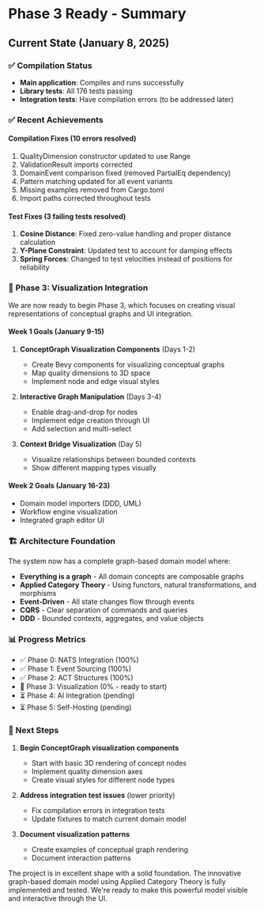 # Phase 3 Ready - Summary

## Current State (January 8, 2025)

### ✅ Compilation Status
- **Main application**: Compiles and runs successfully
- **Library tests**: All 176 tests passing
- **Integration tests**: Have compilation errors (to be addressed later)

### ✅ Recent Achievements

#### Compilation Fixes (10 errors resolved)
1. QualityDimension constructor updated to use Range<f64>
2. ValidationResult imports corrected
3. DomainEvent comparison fixed (removed PartialEq dependency)
4. Pattern matching updated for all event variants
5. Missing examples removed from Cargo.toml
6. Import paths corrected throughout tests

#### Test Fixes (3 failing tests resolved)
1. **Cosine Distance**: Fixed zero-value handling and proper distance calculation
2. **Y-Plane Constraint**: Updated test to account for damping effects
3. **Spring Forces**: Changed to test velocities instead of positions for reliability

### 🚀 Phase 3: Visualization Integration

We are now ready to begin Phase 3, which focuses on creating visual representations of conceptual graphs and UI integration.

#### Week 1 Goals (January 9-15)
1. **ConceptGraph Visualization Components** (Days 1-2)
   - Create Bevy components for visualizing conceptual graphs
   - Map quality dimensions to 3D space
   - Implement node and edge visual styles

2. **Interactive Graph Manipulation** (Days 3-4)
   - Enable drag-and-drop for nodes
   - Implement edge creation through UI
   - Add selection and multi-select

3. **Context Bridge Visualization** (Day 5)
   - Visualize relationships between bounded contexts
   - Show different mapping types visually

#### Week 2 Goals (January 16-23)
- Domain model importers (DDD, UML)
- Workflow engine visualization
- Integrated graph editor UI

### 🏗️ Architecture Foundation

The system now has a complete graph-based domain model where:
- **Everything is a graph** - All domain concepts are composable graphs
- **Applied Category Theory** - Using functors, natural transformations, and morphisms
- **Event-Driven** - All state changes flow through events
- **CQRS** - Clear separation of commands and queries
- **DDD** - Bounded contexts, aggregates, and value objects

### 📊 Progress Metrics
- ✅ Phase 0: NATS Integration (100%)
- ✅ Phase 1: Event Sourcing (100%)
- ✅ Phase 2: ACT Structures (100%)
- 🔄 Phase 3: Visualization (0% - ready to start)
- ⏳ Phase 4: AI Integration (pending)
- ⏳ Phase 5: Self-Hosting (pending)

### 🎯 Next Steps

1. **Begin ConceptGraph visualization components**
   - Start with basic 3D rendering of concept nodes
   - Implement quality dimension axes
   - Create visual styles for different node types

2. **Address integration test issues** (lower priority)
   - Fix compilation errors in integration tests
   - Update fixtures to match current domain model

3. **Document visualization patterns**
   - Create examples of conceptual graph rendering
   - Document interaction patterns

The project is in excellent shape with a solid foundation. The innovative graph-based domain model using Applied Category Theory is fully implemented and tested. We're ready to make this powerful model visible and interactive through the UI.
